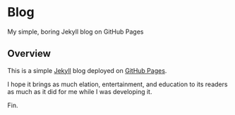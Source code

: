 # Blog

My simple, boring Jekyll blog on GitHub Pages

## Overview

This is a simple [Jekyll](https://jekyllrb.com/docs/github-pages/) blog deployed on [GitHub Pages](https://pages.github.com/).

I hope it brings as much elation, entertainment, and education to its readers as much as it did for me while I was developing it.

Fin.
